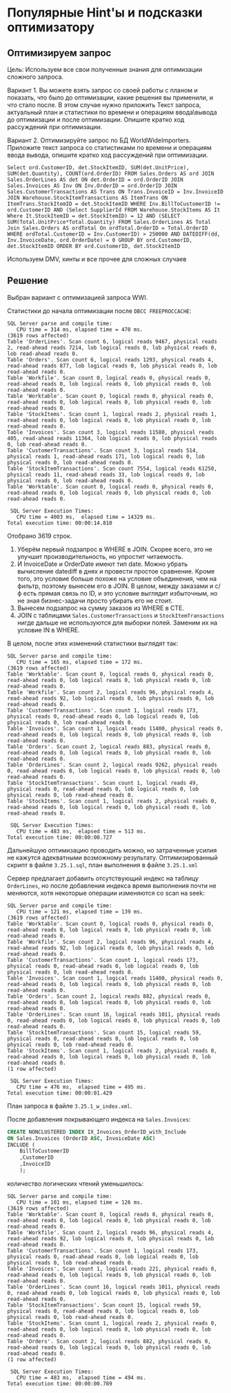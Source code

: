 # Популярные Hint'ы и подсказки оптимизатору

## Оптимизируем запрос

Цель: Используем все свои полученные знания для оптимизации сложного запроса.

Вариант 1. Вы можете взять запрос со своей работы с планом и показать, что было до оптимизации,
какие решения вы применили, и что стало после. В этом случае нужно приложить Текст запроса,
актуальный план и статистики по времени и операциям ввода\вывода до оптимизации и после оптимизации.
Опишите кратко ход рассуждений при оптимизации.

Вариант 2. Оптимизируйте запрос по БД WorldWideImporters. Приложите текст запроса со статистиками
по времени и операциям ввода вывода, опишите кратко ход рассуждений при оптимизации.
```
Select ord.CustomerID, det.StockItemID, SUM(det.UnitPrice), SUM(det.Quantity), COUNT(ord.OrderID) FROM Sales.Orders AS ord JOIN Sales.OrderLines AS det ON det.OrderID = ord.OrderID JOIN Sales.Invoices AS Inv ON Inv.OrderID = ord.OrderID JOIN Sales.CustomerTransactions AS Trans ON Trans.InvoiceID = Inv.InvoiceID JOIN Warehouse.StockItemTransactions AS ItemTrans ON ItemTrans.StockItemID = det.StockItemID WHERE Inv.BillToCustomerID != ord.CustomerID AND (Select SupplierId FROM Warehouse.StockItems AS It Where It.StockItemID = det.StockItemID) = 12 AND (SELECT SUM(Total.UnitPrice*Total.Quantity) FROM Sales.OrderLines AS Total Join Sales.Orders AS ordTotal On ordTotal.OrderID = Total.OrderID WHERE ordTotal.CustomerID = Inv.CustomerID) > 250000 AND DATEDIFF(dd, Inv.InvoiceDate, ord.OrderDate) = 0 GROUP BY ord.CustomerID, det.StockItemID ORDER BY ord.CustomerID, det.StockItemID
```

Используем DMV, хинты и все прочее для сложных случаев

## Решение

Выбран вариант с оптимизацией запроса WWI.

Статистики до начала оптимизации после `DBCC FREEPROCCACHE`:

```
SQL Server parse and compile time:
   CPU time = 314 ms, elapsed time = 470 ms.
(3619 rows affected)
Table 'OrderLines'. Scan count 6, logical reads 9467, physical reads 2, read-ahead reads 7214, lob logical reads 0, lob physical reads 0, lob read-ahead reads 0.
Table 'Orders'. Scan count 6, logical reads 1293, physical reads 4, read-ahead reads 877, lob logical reads 0, lob physical reads 0, lob read-ahead reads 0.
Table 'Workfile'. Scan count 0, logical reads 0, physical reads 0, read-ahead reads 0, lob logical reads 0, lob physical reads 0, lob read-ahead reads 0.
Table 'Worktable'. Scan count 0, logical reads 0, physical reads 0, read-ahead reads 0, lob logical reads 0, lob physical reads 0, lob read-ahead reads 0.
Table 'StockItems'. Scan count 1, logical reads 2, physical reads 1, read-ahead reads 0, lob logical reads 0, lob physical reads 0, lob read-ahead reads 0.
Table 'Invoices'. Scan count 3, logical reads 11580, physical reads 405, read-ahead reads 11364, lob logical reads 0, lob physical reads 0, lob read-ahead reads 0.
Table 'CustomerTransactions'. Scan count 3, logical reads 514, physical reads 1, read-ahead reads 171, lob logical reads 0, lob physical reads 0, lob read-ahead reads 0.
Table 'StockItemTransactions'. Scan count 7554, logical reads 61250, physical reads 11, read-ahead reads 33, lob logical reads 0, lob physical reads 0, lob read-ahead reads 0.
Table 'Worktable'. Scan count 0, logical reads 0, physical reads 0, read-ahead reads 0, lob logical reads 0, lob physical reads 0, lob read-ahead reads 0.

 SQL Server Execution Times:
   CPU time = 4003 ms,  elapsed time = 14329 ms.
Total execution time: 00:00:14.810
```

Отобрано 3619 строк.

1. Уберём первый подзапрос в WHERE в JOIN. Скорее всего, это не улучшит производительность, но упростит читаемость.
2. И InvoiceDate и OrderDate имеют тип date. Можно убрать вычисление datediff в днях и провести простое сравнение.
Кроме того, это условие больше похоже на условие объединения, чем на фильтр, поэтому вынесем его в JOIN.
В целом, между заказами и с/ф есть прямая связь по ID, и это условие выглядит избыточным, но не зная бизнес-задачи
просто убирать его не стоит.
3. Вынесем подзапрос на сумму заказов из WHERE в CTE.
4. JOIN с таблицами `Sales.CustomerTransactions` и `StockItemTransactions` нигде дальше не используются для выборки полей.
Заменим их на условие IN в WHERE.

В целом, после этих изменений статистики выглядят так:
```
SQL Server parse and compile time:
   CPU time = 165 ms, elapsed time = 172 ms.
(3619 rows affected)
Table 'Worktable'. Scan count 0, logical reads 0, physical reads 0, read-ahead reads 0, lob logical reads 0, lob physical reads 0, lob read-ahead reads 0.
Table 'Workfile'. Scan count 2, logical reads 96, physical reads 4, read-ahead reads 92, lob logical reads 0, lob physical reads 0, lob read-ahead reads 0.
Table 'CustomerTransactions'. Scan count 1, logical reads 173, physical reads 0, read-ahead reads 0, lob logical reads 0, lob physical reads 0, lob read-ahead reads 0.
Table 'Invoices'. Scan count 1, logical reads 11400, physical reads 0, read-ahead reads 0, lob logical reads 0, lob physical reads 0, lob read-ahead reads 0.
Table 'Orders'. Scan count 2, logical reads 883, physical reads 0, read-ahead reads 0, lob logical reads 0, lob physical reads 0, lob read-ahead reads 0.
Table 'OrderLines'. Scan count 2, logical reads 9262, physical reads 0, read-ahead reads 0, lob logical reads 0, lob physical reads 0, lob read-ahead reads 0.
Table 'StockItemTransactions'. Scan count 1, logical reads 49, physical reads 0, read-ahead reads 0, lob logical reads 0, lob physical reads 0, lob read-ahead reads 0.
Table 'StockItems'. Scan count 1, logical reads 2, physical reads 0, read-ahead reads 0, lob logical reads 0, lob physical reads 0, lob read-ahead reads 0.

 SQL Server Execution Times:
   CPU time = 483 ms,  elapsed time = 513 ms.
Total execution time: 00:00:00.727
```

Дальнейшую оптимизацию проводить можно, но затраченные усилия не кажутся адекватными возможному результату.
Оптимизированный скрипт в файле `3.25.1.sql`, план выполнения в файле `3.25.1.xml`

Сервер предлагает добавить отсутствующий индекс на таблицу `OrderLines`, но после добавления индекса время выполнения почти не меняются, хотя некоторые операции изменяются со scan на seek:
```
SQL Server parse and compile time:
   CPU time = 121 ms, elapsed time = 139 ms.
(3619 rows affected)
Table 'Worktable'. Scan count 0, logical reads 0, physical reads 0, read-ahead reads 0, lob logical reads 0, lob physical reads 0, lob read-ahead reads 0.
Table 'Workfile'. Scan count 2, logical reads 96, physical reads 4, read-ahead reads 92, lob logical reads 0, lob physical reads 0, lob read-ahead reads 0.
Table 'CustomerTransactions'. Scan count 1, logical reads 173, physical reads 0, read-ahead reads 0, lob logical reads 0, lob physical reads 0, lob read-ahead reads 0.
Table 'Invoices'. Scan count 1, logical reads 11400, physical reads 0, read-ahead reads 0, lob logical reads 0, lob physical reads 0, lob read-ahead reads 0.
Table 'Orders'. Scan count 2, logical reads 882, physical reads 0, read-ahead reads 0, lob logical reads 0, lob physical reads 0, lob read-ahead reads 0.
Table 'OrderLines'. Scan count 16, logical reads 1011, physical reads 0, read-ahead reads 0, lob logical reads 0, lob physical reads 0, lob read-ahead reads 0.
Table 'StockItemTransactions'. Scan count 15, logical reads 59, physical reads 0, read-ahead reads 0, lob logical reads 0, lob physical reads 0, lob read-ahead reads 0.
Table 'StockItems'. Scan count 1, logical reads 2, physical reads 0, read-ahead reads 0, lob logical reads 0, lob physical reads 0, lob read-ahead reads 0.
(1 row affected)

 SQL Server Execution Times:
   CPU time = 476 ms,  elapsed time = 495 ms.
Total execution time: 00:00:01.429
```
План запроса в файле `3.25.1_w_index.xml`.

После добавления покрывающего индекса на `Sales.Invoices`:
```sql
CREATE NONCLUSTERED INDEX IX_Invoices_OrderID_with_Include
ON Sales.Invoices (OrderID ASC, InvoiceDate ASC)
INCLUDE (
    BillToCustomerID
    ,CustomerID
    ,InvoiceID
    );
```
количество логических чтений уменьшилось:
```
SQL Server parse and compile time:
   CPU time = 101 ms, elapsed time = 126 ms.
(3619 rows affected)
Table 'Worktable'. Scan count 0, logical reads 0, physical reads 0, read-ahead reads 0, lob logical reads 0, lob physical reads 0, lob read-ahead reads 0.
Table 'Workfile'. Scan count 2, logical reads 96, physical reads 4, read-ahead reads 92, lob logical reads 0, lob physical reads 0, lob read-ahead reads 0.
Table 'CustomerTransactions'. Scan count 1, logical reads 173, physical reads 0, read-ahead reads 0, lob logical reads 0, lob physical reads 0, lob read-ahead reads 0.
Table 'Invoices'. Scan count 1, logical reads 221, physical reads 0, read-ahead reads 0, lob logical reads 0, lob physical reads 0, lob read-ahead reads 0.
Table 'OrderLines'. Scan count 16, logical reads 1011, physical reads 0, read-ahead reads 0, lob logical reads 0, lob physical reads 0, lob read-ahead reads 0.
Table 'StockItemTransactions'. Scan count 15, logical reads 59, physical reads 0, read-ahead reads 0, lob logical reads 0, lob physical reads 0, lob read-ahead reads 0.
Table 'StockItems'. Scan count 1, logical reads 2, physical reads 0, read-ahead reads 0, lob logical reads 0, lob physical reads 0, lob read-ahead reads 0.
Table 'Orders'. Scan count 2, logical reads 882, physical reads 0, read-ahead reads 0, lob logical reads 0, lob physical reads 0, lob read-ahead reads 0.
(1 row affected)

 SQL Server Execution Times:
   CPU time = 483 ms,  elapsed time = 494 ms.
Total execution time: 00:00:00.789
```

